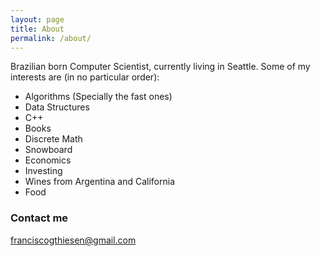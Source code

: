 ```yaml
---
layout: page
title: About
permalink: /about/
---
```


Brazilian born Computer Scientist, currently living in Seattle.
Some of my interests are (in no particular order):
- Algorithms (Specially the fast ones)
- Data Structures
- C++
- Books
- Discrete Math
- Snowboard
- Economics
- Investing
- Wines from Argentina and California
- Food

### Contact me
[franciscogthiesen@gmail.com](mailto:franciscogthiesen@gmail.com)
